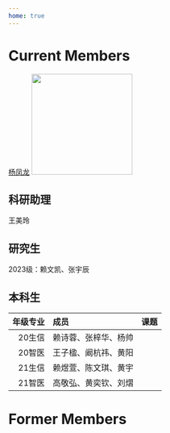 ```yaml
---
home: true
---
```


# Current Members
[杨凤龙](http://lab.malab.cn/~yangfl) 
<img src="http://lab.malab.cn/~yangfl/src/yangfenglong.jpg" width="200px">  


## 科研助理
王美玲
<br/>

## 研究生
2023级：赖文凯、张宇辰
<br/>

## 本科生
|年级专业| 成员                |课题               |
|-------:|:----------          |:----------        |
| 20生信 |赖诗蓉、张梓华、杨帅  |                   |
| 20智医 |王子楹、阚杭祎、黄阳  |                   |
| 21生信 |赖煜萱、陈文琪、黄宇  |                   |
| 21智医 |高敬弘、黄奕钦、刘熠  |                   |




# Former Members
